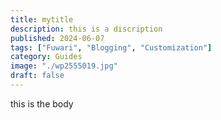 ```yaml
---
title: mytitle
description: this is a discription
published: 2024-06-07
tags: ["Fuwari", "Blogging", "Customization"]
category: Guides
image: "./wp2555019.jpg"
draft: false
---
```

t﻿his is the body 
